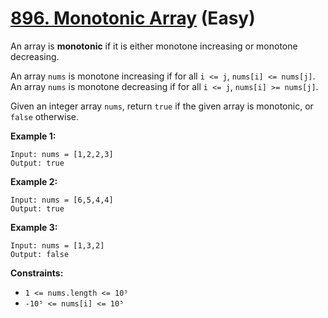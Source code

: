 # [896. Monotonic Array][link] (Easy)

[link]: https://leetcode.com/problems/monotonic-array/

An array is **monotonic** if it is either monotone increasing or monotone decreasing.

An array `nums` is monotone increasing if for all `i <= j`, `nums[i] <= nums[j]`. An array `nums` is
monotone decreasing if for all `i <= j`, `nums[i] >= nums[j]`.

Given an integer array `nums`, return `true` if the given array is monotonic, or  `false` otherwise.

**Example 1:**

```
Input: nums = [1,2,2,3]
Output: true
```

**Example 2:**

```
Input: nums = [6,5,4,4]
Output: true
```

**Example 3:**

```
Input: nums = [1,3,2]
Output: false
```

**Constraints:**

- `1 <= nums.length <= 10⁵`
- `-10⁵ <= nums[i] <= 10⁵`
